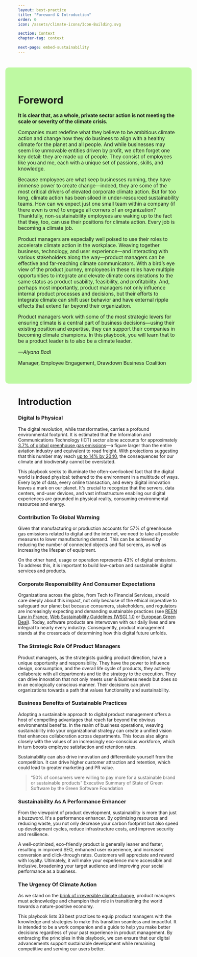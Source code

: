 ```yaml
---
layout: best-practice
title: "Foreword & Introduction"
order: 0
icon: /assets/climate-icons/Icon-Building.svg

section: Context
chapter-tag: context

next-page: embed-sustainability
---
```


<div style="padding:40px;margin:40px -40px;border-radius:10px;background:#BEF9A2;font-size:1.1em;">
  <h1>Foreword</h1>

  <p><b>It is clear that, as a whole, private sector action is not meeting the scale or severity of the climate crisis.</b></p>
  
  <p>Companies must redefine what they believe to be ambitious climate action and change how they do business to align with a healthy climate for the planet and all people. And while businesses may seem like unmovable entities driven by profit, we often forget one key detail: they are made up of people. They consist of employees like you and me, each with a unique set of passions, skills, and knowledge.</p> 
  
  <p>Because employees are what keep businesses running, they have immense power to create change—indeed, they are some of the most critical drivers of elevated corporate climate action. But for too long, climate action has been siloed in under-resourced sustainability teams. How can we expect just one small team within a company (if there even is one) to engage all corners of an organization? Thankfully, non-sustainability employees are waking up to the fact that they, too, can use their positions for climate action. Every job is becoming a climate job.</p>

  <p>Product managers are especially well poised to use their roles to accelerate climate action in the workplace. Weaving together business, technology, and user experience—and interacting with various stakeholders along the way—product managers can be effective and far-reaching climate communicators. With a bird’s eye view of the product journey, employees in these roles have multiple opportunities to integrate and elevate climate considerations to the same status as product usability, feasibility, and profitability. And, perhaps most importantly, product managers not only influence internal product processes and decisions, but their efforts to integrate climate can shift user behavior and have external ripple effects that extend far beyond their organization.</p>

  <p>Product managers work with some of the most strategic levers for ensuring climate is a central part of business decisions—using their existing position and expertise, they can support their companies in becoming climate champions. In this playbook, you will learn that to be a product leader is to also be a climate leader.</p>

  <p style="font-style:italic;">—Aiyana Bodi</p>

  <p>Manager, Employee Engagement, Drawdown Business Coalition</p>
</div>

# Introduction

### Digital Is Physical

The digital revolution, while transformative, carries a profound
environmental footprint. It is estimated that the Information and
Communications Technology (ICT) sector alone accounts for
approximately [3.7% of global greenhouse gas emissions](https://www.greenit.fr/wp-content/uploads/2019/11/GREENIT_EENM_etude_EN_accessible.pdf)—a figure larger
than the entire aviation industry and equivalent to road freight. With
projections suggesting that this number may reach [up to 14% by 2040](https://www.sciencedirect.com/science/article/abs/pii/S095965261733233X),
the consequences for our climate and biodiversity cannot be overstated.

This playbook seeks to illuminate the often-overlooked fact that
the digital world is indeed physical: tethered to the environment in a
multitude of ways. Every byte of data, every online transaction, and every
digital innovation leaves a mark on our planet. It's crucial to recognize
that the servers, data centers, end-user devices, and vast infrastructure
enabling our digital experiences are grounded in physical reality,
consuming environmental resources and energy.

### Contribution To Global Warming

Given that manufacturing or production accounts for 57% of greenhouse
gas emissions related to digital and the internet, we need to take all
possible measures to lower manufacturing demand. This can be achieved
by reducing the number of connected objects and flat screens, as well as
increasing the lifespan of equipment.

On the other hand, usage or operation represents 43% of digital emissions.
To address this, it is important to build low-carbon and sustainable digital
services and products.

### Corporate Responsibility And Consumer Expectations

Organizations across the globe, from Tech to Financial Services,
should care deeply about this impact, not only because of the ethical
imperative to safeguard our planet but because consumers, stakeholders,
and regulators are increasingly expecting and demanding sustainable
practices (see [REEN Law in France](https://www.fruggr.io/blog/the-french-reen-law-mitigating-the-environmental-footprint-of-corporate-digital-technologies), [Web Sustainability Guidelines (WSG)
1.0](https://w3c.github.io/sustyweb/) or [European Green Deal](https://commission.europa.eu/strategy-and-policy/priorities-2019-2024/european-green-deal_en)). Today, software products are interwoven with
our daily lives and are integral to nearly every industry. Consequently,
product management stands at the crossroads of determining how this
digital future unfolds.

### The Strategic Role Of Product Managers

Product managers, as the strategists guiding product direction,
have a unique opportunity and responsibility. They have the power to
influence design, consumption, and the overall life cycle of products,
they actively collaborate with all departments and tie the strategy to
the execution. They can drive innovation that not only meets user &
business needs but does so in an ecologically conscious manner. Their
decisions can pivot organizations towards a path that values
functionality and sustainability.

### Business Benefits of Sustainable Practices

Adopting a sustainable approach to digital product
management offers a host of compelling advantages that reach far
beyond the obvious environmental benefits. In the realm of business
operations, weaving sustainability into your organizational strategy
can create a unified vision that enhances collaboration across
departments. This focus also aligns closely with the values of an
increasingly eco-conscious workforce, which in turn boosts
employee satisfaction and retention rates.

Sustainability can also drive innovation and differentiate yourself
from the competition. It can drive higher customer attraction and
retention, which could lead to greater marketing and PR value.

> “50% of consumers were willing to pay more for a sustainable brand or sustainable products”
<span>Executive Summary of State of Green Software by the Green Software Foundation</span>

### Sustainability As A Performance Enhancer

From the viewpoint of product development, sustainability
is more than just a buzzword. It's a performance enhancer.
By optimizing resources and reducing waste, you not only decrease
your carbon footprint but also speed up development cycles, reduce
infrastructure costs, and improve security and resilience.

A well-optimized, eco-friendly product is generally leaner and faster,
resulting in improved SEO, enhanced user experience, and increased
conversion and click-through rates. Customers will appreciate and
reward with loyalty. Ultimately, it will make your experience more
accessible and inclusive, broadening your target audience and
improving your social performance as a business.

### The Urgency Of Climate Action

As we stand on the [brink of irreversible climate change](https://www.ipcc.ch/report/ar6/syr/),
product managers must acknowledge and champion their role in
transitioning the world towards a nature-positive economy.

This playbook lists 33 best practices to equip product
managers with the knowledge and strategies to make this transition
seamless and impactful. It is intended to be a work companion and a
guide to help you make better decisions regardless of your past
experience in product management. By embracing the principles in
this playbook, we can ensure that our digital advancements support
sustainable development while remaining competitive and serving
our users better.